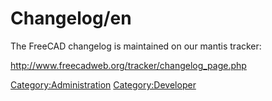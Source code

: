 # Changelog/en
 The FreeCAD changelog is maintained on our mantis tracker:

<http://www.freecadweb.org/tracker/changelog_page.php>




[Category:Administration](Category:Administration.md) [Category:Developer](Category:Developer.md)
